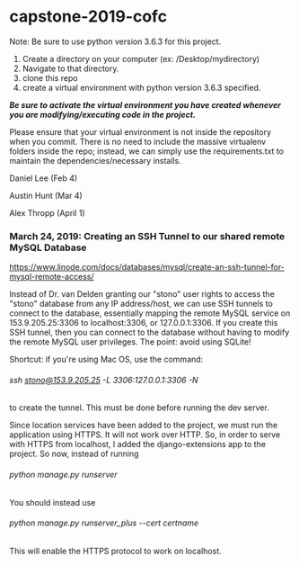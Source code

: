 # capstone-2019-cofc
Note: Be sure to use python version 3.6.3 for this project. 
1) Create a directory on your computer (ex: /Desktop/mydirectory) 
2) Navigate to that directory.
3) clone this repo
4) create a virtual environment  with python version 3.6.3 specified.

***Be sure to activate the virtual environment you have created whenever you are modifying/executing code in the project.***

Please ensure that your virtual environment is not inside the repository when you commit.
There is no need to include the massive virtualenv folders inside the repo; instead, we can simply use the requirements.txt
to maintain the dependencies/necessary installs.

Daniel Lee (Feb 4)

Austin Hunt (Mar 4)

Alex Thropp (April 1)

### March 24, 2019: Creating an SSH Tunnel to our shared remote MySQL Database
https://www.linode.com/docs/databases/mysql/create-an-ssh-tunnel-for-mysql-remote-access/

Instead of Dr. van Delden granting our "stono" user rights to access the "stono" database from any IP address/host, we can use SSH tunnels to connect to the database, essentially mapping the remote MySQL service on 153.9.205.25:3306 to localhost:3306, or 127.0.0.1:3306. If you create this SSH tunnel, then you can connect to the database without having to modify the remote MySQL user privileges. The point: avoid using SQLite!

Shortcut: if you're using Mac OS, use the command: 

###### ssh stono@153.9.205.25 -L 3306:127.0.0.1:3306 -N

to create the tunnel. This must be done before running the dev server.

Since location services have been added to the project, we must run the application using HTTPS. It will not work over HTTP. So, in order to serve with HTTPS from localhost, I added the django-extensions app to the project. So now, instead of running 

###### python manage.py runserver

You should instead use

###### python manage.py runserver_plus --cert certname

This will enable the HTTPS protocol to work on localhost. 
